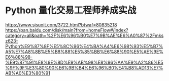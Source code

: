 # Python 量化交易工程师养成实战

<https://www.sisuoit.com/3722.html?btwaf=80835218>
<https://pan.baidu.com/disk/main?from=homeFlow#/index?category=all&path=%2F%E6%96%B0%E7%9B%AE%E6%A0%87%2Fmksz623-Python%E9%87%8F%E5%8C%96%E4%BA%A4%E6%98%93%E5%B7%A5%E7%A8%8B%E5%B8%88%E5%85%BB%E6%88%90%E5%AE%9E%E6%88%98-%E9%87%91%E8%9E%8D%E9%AB%98%E8%96%AA%E9%A2%86%E5%9F%9F%E3%80%90%E6%9B%B4%E6%96%B0%E4%B8%AD13%E7%AB%A0%E3%80%91>

